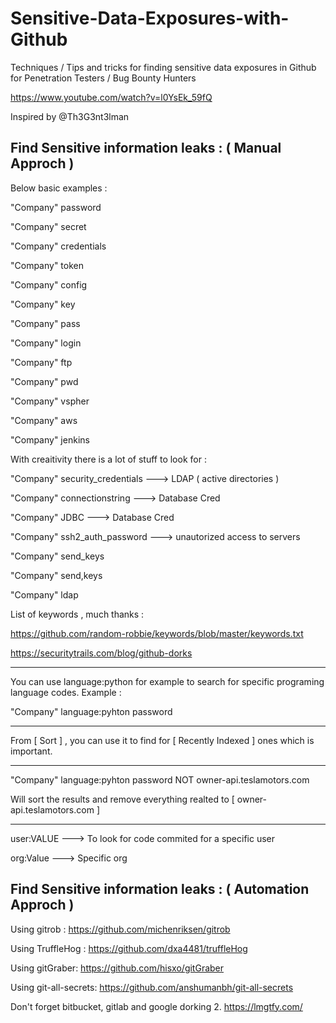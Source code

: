 # Sensitive-Data-Exposures-with-Github
Techniques / Tips and tricks for finding sensitive data exposures in Github for Penetration Testers / Bug Bounty Hunters 



https://www.youtube.com/watch?v=l0YsEk_59fQ 

Inspired by @Th3G3nt3lman

## Find Sensitive information leaks : ( Manual Approch ) 

Below basic examples : 

"Company" password 

"Company" secret 

"Company" credentials 

"Company" token 

"Company" config 

"Company" key 

"Company" pass 

"Company" login

"Company" ftp

"Company" pwd

"Company" vspher

"Company" aws

"Company" jenkins





With creaitivity there is a lot of stuff to look for : 

"Company" security_credentials    ---> LDAP ( active directories ) 

"Company" connectionstring    ---> Database Cred

"Company" JDBC ---> Database Cred

"Company" ssh2_auth_password ---> unautorized access to servers 

"Company" send_keys 

"Company" send,keys

"Company" ldap


List of keywords , much thanks : 

https://github.com/random-robbie/keywords/blob/master/keywords.txt

https://securitytrails.com/blog/github-dorks


________________________


You can use language:python for example to search for specific programing language codes. Example : 

"Company" language:pyhton password 


________________________


From [ Sort ] , you can use it to find for [ Recently Indexed ] ones which is important.

________________________


"Company" language:pyhton password NOT owner-api.teslamotors.com 

Will sort the results and remove everything realted to  [ owner-api.teslamotors.com  ] 


________________________


user:VALUE ---> To look for code commited for a specific user

org:Value ---> Specific org 








## Find Sensitive information leaks : ( Automation Approch ) 


Using gitrob : https://github.com/michenriksen/gitrob

Using TruffleHog : https://github.com/dxa4481/truffleHog

Using gitGraber: https://github.com/hisxo/gitGraber

Using git-all-secrets: https://github.com/anshumanbh/git-all-secrets


Don't forget bitbucket, gitlab and google dorking 2.
https://lmgtfy.com/

